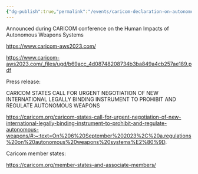```yaml
---
{"dg-publish":true,"permalink":"/events/caricom-declaration-on-autonomous-weapons-systems/","tags":["event","armscontrol"]}
---
```


Announced during CARICOM conference on the Human Impacts of Autonomous Weapons Systems

https://www.caricom-aws2023.com/

https://www.caricom-aws2023.com/_files/ugd/b69acc_4d08748208734b3ba849a4cb257ae189.pdf

Press release:

CARICOM STATES CALL FOR URGENT NEGOTIATION OF NEW INTERNATIONAL LEGALLY BINDING INSTRUMENT TO PROHIBIT AND REGULATE AUTONOMOUS WEAPONS

https://caricom.org/caricom-states-call-for-urgent-negotiation-of-new-international-legally-binding-instrument-to-prohibit-and-regulate-autonomous-weapons/#:~:text=On%206%20September%202023%2C%20a,regulations%20on%20autonomous%20weapons%20systems%E2%80%9D.

Caricom member states:

https://caricom.org/member-states-and-associate-members/



